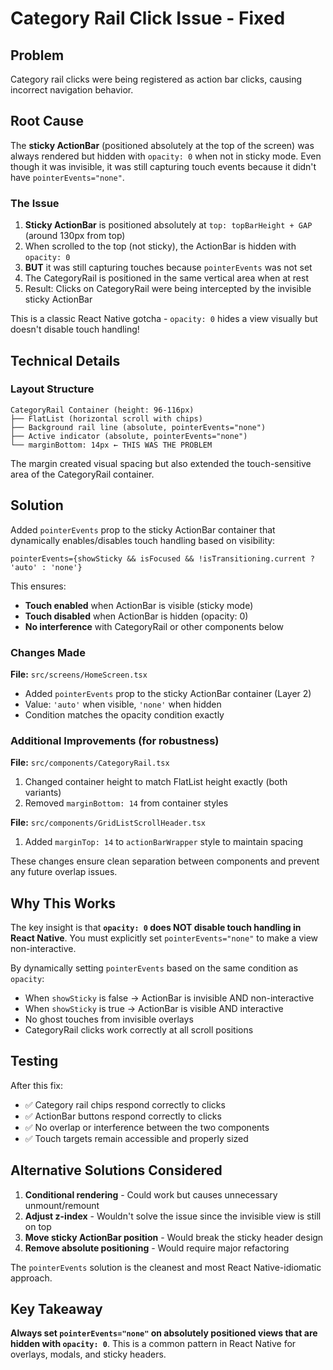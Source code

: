 # Category Rail Click Issue - Fixed

## Problem

Category rail clicks were being registered as action bar clicks, causing incorrect navigation behavior.

## Root Cause

The **sticky ActionBar** (positioned absolutely at the top of the screen) was always rendered but hidden with `opacity: 0` when not in sticky mode. Even though it was invisible, it was still capturing touch events because it didn't have `pointerEvents="none"`.

### The Issue

1. **Sticky ActionBar** is positioned absolutely at `top: topBarHeight + GAP` (around 130px from top)
2. When scrolled to the top (not sticky), the ActionBar is hidden with `opacity: 0`
3. **BUT** it was still capturing touches because `pointerEvents` was not set
4. The CategoryRail is positioned in the same vertical area when at rest
5. Result: Clicks on CategoryRail were being intercepted by the invisible sticky ActionBar

This is a classic React Native gotcha - `opacity: 0` hides a view visually but doesn't disable touch handling!

## Technical Details

### Layout Structure

```
CategoryRail Container (height: 96-116px)
├── FlatList (horizontal scroll with chips)
├── Background rail line (absolute, pointerEvents="none")
├── Active indicator (absolute, pointerEvents="none")
└── marginBottom: 14px ← THIS WAS THE PROBLEM
```

The margin created visual spacing but also extended the touch-sensitive area of the CategoryRail container.

## Solution

Added `pointerEvents` prop to the sticky ActionBar container that dynamically enables/disables touch handling based on visibility:

```tsx
pointerEvents={showSticky && isFocused && !isTransitioning.current ? 'auto' : 'none'}
```

This ensures:

- **Touch enabled** when ActionBar is visible (sticky mode)
- **Touch disabled** when ActionBar is hidden (opacity: 0)
- **No interference** with CategoryRail or other components below

### Changes Made

**File:** `src/screens/HomeScreen.tsx`

- Added `pointerEvents` prop to the sticky ActionBar container (Layer 2)
- Value: `'auto'` when visible, `'none'` when hidden
- Condition matches the opacity condition exactly

### Additional Improvements (for robustness)

**File:** `src/components/CategoryRail.tsx`

1. Changed container height to match FlatList height exactly (both variants)
2. Removed `marginBottom: 14` from container styles

**File:** `src/components/GridListScrollHeader.tsx`

1. Added `marginTop: 14` to `actionBarWrapper` style to maintain spacing

These changes ensure clean separation between components and prevent any future overlap issues.

## Why This Works

The key insight is that **`opacity: 0` does NOT disable touch handling in React Native**. You must explicitly set `pointerEvents="none"` to make a view non-interactive.

By dynamically setting `pointerEvents` based on the same condition as `opacity`:

- When `showSticky` is false → ActionBar is invisible AND non-interactive
- When `showSticky` is true → ActionBar is visible AND interactive
- No ghost touches from invisible overlays
- CategoryRail clicks work correctly at all scroll positions

## Testing

After this fix:

- ✅ Category rail chips respond correctly to clicks
- ✅ ActionBar buttons respond correctly to clicks
- ✅ No overlap or interference between the two components
- ✅ Touch targets remain accessible and properly sized

## Alternative Solutions Considered

1. **Conditional rendering** - Could work but causes unnecessary unmount/remount
2. **Adjust z-index** - Wouldn't solve the issue since the invisible view is still on top
3. **Move sticky ActionBar position** - Would break the sticky header design
4. **Remove absolute positioning** - Would require major refactoring

The `pointerEvents` solution is the cleanest and most React Native-idiomatic approach.

## Key Takeaway

**Always set `pointerEvents="none"` on absolutely positioned views that are hidden with `opacity: 0`**. This is a common pattern in React Native for overlays, modals, and sticky headers.
